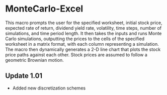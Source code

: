 # MonteCarlo-Excel

This macro prompts the user for the specified worksheet, initial stock price, expected rate of return, dividend yield rate, volatility, time steps, number of simulations, and time period length. It then takes the inputs and runs Monte Carlo simulations, outputting the prices to the cells of the specified worksheet in a matrix format, with each column representing a simulation. The macro then dynamically generates a 2-D line chart that plots the stock price paths against each other. Stock prices are assumed to follow a geometric Brownian motion.

## Update 1.01
- Added new discretization schemes
